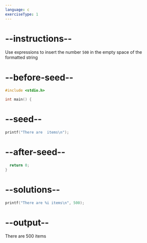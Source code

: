 ```yaml
---
language: c
exerciseType: 1
---
```


# --instructions--

Use expressions to insert the number `500` in the empty space of the formatted string

# --before-seed--

```c
#include <stdio.h>

int main() {
```

# --seed--

```c
printf("There are  items\n");
```

# --after-seed--

```c
  return 0;
}
```

# --solutions--

```c
printf("There are %i items\n", 500);
```

# --output--

There are 500 items
